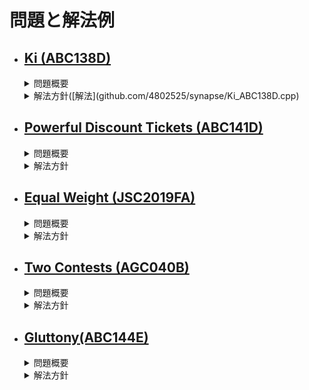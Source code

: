 問題と解法例
=====
- [Ki (ABC138D)][ABC138D]
  - 
  <details><summary>問題概要</summary>

    - 大きさN，頂点番号1を根とする根付き木が与えられる．
    - 各頂点にはカウンターが設置されており，初期値は0である．  
    - 以下のような操作をQ回行う.  
      頂点pをねとする部分木に含まれる全ての頂点のカンターの値にxを足す
    - 全ての操作の後の各頂点のカウンターの値を求めよ．
  </details>
  <details><summary>解法方針([解法](github.com/4802525/synapse/Ki_ABC138D.cpp)</summary>
  </details>

- [Powerful Discount Tickets (ABC141D)][ABC141D]
  - 
  <details><summary>問題概要</summary>
  </details>
  <details><summary>解法方針</summary>
  </details>

- [Equal Weight (JSC2019FA)][JSC2019FA]
  - 
  <details><summary>問題概要</summary>
  </details>
  <details><summary>解法方針</summary>
  </details>

- [Two Contests (AGC040B)][AGC040B]
  -
  <details><summary>問題概要</summary>
  </details>
  <details><summary>解法方針</summary>
  </details>

- [Gluttony(ABC144E)][ABC144E]
  -
  <details><summary>問題概要</summary>
  </details>
  <details><summary>解法方針</summary>
  </details>


[ABC138D]:https://atcoder.jp/contests/abc138/tasks/abc138_d
[ABC141D]:https://atcoder.jp/contests/abc141/tasks/abc141_d
[JSC2019FA]:https://atcoder.jp/contests/jsc2019-final/tasks/jsc2019_final_a
[AGC040B]:https://atcoder.jp/contests/agc040/tasks/agc040_b
[ABC144E]:https://atcoder.jp/contests/abc144/tasks/abc144_e